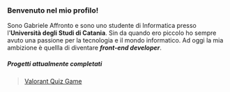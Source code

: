 ### Benvenuto nel mio profilo!

Sono Gabriele Affronto e sono uno studente di Informatica presso l'**Università degli Studi di Catania**. Sin da quando ero piccolo ho sempre avuto una passione per la tecnologia e il mondo informatico. Ad oggi la mia ambizione è quellla di diventare ***front-end developer***.

##### Progetti attualmente completati
> [Valorant Quiz Game](https://roronoajin.github.io/ValorantQuizGame/)

<!--
**RoronoaJin/RoronoaJin** is a ✨ _special_ ✨ repository because its `README.md` (this file) appears on your GitHub profile.

Here are some ideas to get you started:

- 🔭 I’m currently working on ...
- 🌱 I’m currently learning ...
- 👯 I’m looking to collaborate on ...
- 🤔 I’m looking for help with ...
- 💬 Ask me about ...
- 📫 How to reach me: ...
- 😄 Pronouns: ...
- ⚡ Fun fact: ...
-->
